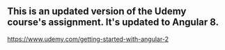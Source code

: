 ## This is an updated version of the Udemy course's assignment. It's updated to Angular 8.
https://www.udemy.com/getting-started-with-angular-2
